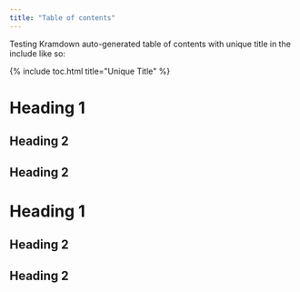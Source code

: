```yaml
---
title: "Table of contents"
---
```

Testing Kramdown auto-generated table of contents with unique title in the include like so:

{% include toc.html title="Unique Title" %}

# Heading 1

## Heading 2
## Heading 2

# Heading 1

## Heading 2
## Heading 2

